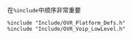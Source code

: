 在`%include`中顺序非常重要
```plain
%include "Include/OVR_Platform_Defs.h"
%include "Include/OVR_Voip_LowLevel.h"
```

